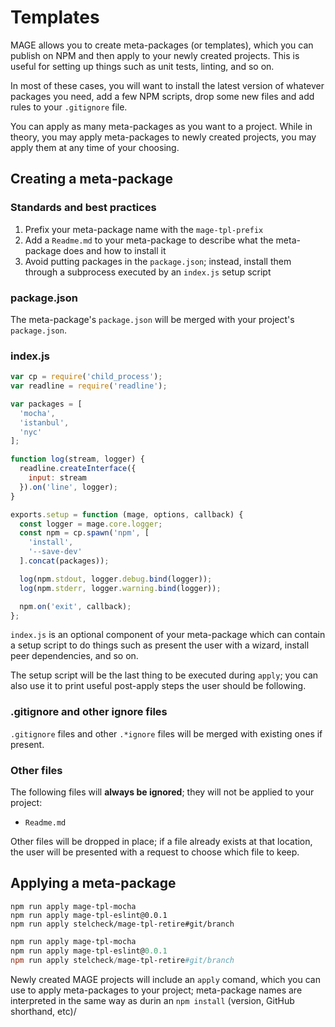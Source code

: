 # Templates

MAGE allows you to create meta-packages (or templates), which you can
publish on NPM and then apply to your newly created projects. This is
useful for setting up  things such as unit tests, linting, and so on.

In most of these cases, you will want to install the latest version of
whatever packages you need, add a few NPM scripts, drop some new files
and add rules to your `.gitignore` file.

You can apply as many meta-packages as you want to a project. While
in theory, you may apply meta-packages to newly created projects, you
may apply them at any time of your choosing.

## Creating a meta-package

### Standards and best practices

  1. Prefix your meta-package name with the `mage-tpl-prefix`
  2. Add a `Readme.md` to your meta-package to describe what the
     meta-package does and how to install it
  3. Avoid putting packages in the `package.json`; instead, install them through
     a subprocess executed by an `index.js` setup script

### package.json

The meta-package's `package.json` will be merged with your project's `package.json`.

### index.js

```javascript
var cp = require('child_process');
var readline = require('readline');

var packages = [
  'mocha',
  'istanbul',
  'nyc'
];

function log(stream, logger) {
  readline.createInterface({
    input: stream
  }).on('line', logger);
}

exports.setup = function (mage, options, callback) {
  const logger = mage.core.logger;
  const npm = cp.spawn('npm', [
    'install',
    '--save-dev'
  ].concat(packages));

  log(npm.stdout, logger.debug.bind(logger));
  log(npm.stderr, logger.warning.bind(logger));

  npm.on('exit', callback);
};
```

`index.js` is an optional component of your meta-package which can contain a setup script
to do things such as present the user with a wizard, install peer dependencies, and so on.

The setup script will be the last thing to be executed during `apply`; you can also use it
to print useful post-apply steps the user should be following.

### .gitignore and other ignore files

`.gitignore` files and other `.*ignore` files will be merged with existing ones if present.

### Other files

The following files will **always be ignored**; they will not
be applied to your project:

  * `Readme.md`

Other files will be dropped in place; if a file already exists at that location,
the user will be presented with a request to choose which file to keep.

## Applying a meta-package

```shell
npm run apply mage-tpl-mocha
npm run apply mage-tpl-eslint@0.0.1
npm run apply stelcheck/mage-tpl-retire#git/branch
```

```powershell
npm run apply mage-tpl-mocha
npm run apply mage-tpl-eslint@0.0.1
npm run apply stelcheck/mage-tpl-retire#git/branch
```

Newly created MAGE projects will include an `apply` comand, which
you can use to apply meta-packages to your project; meta-package names
are interpreted in the same way as durin an `npm install` (version, GitHub shorthand, etc)/